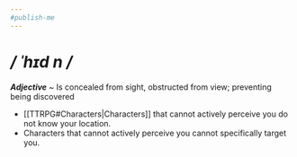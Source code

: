 ```yaml
---
#publish-me
---
```

# */ ˈhɪd n /*
***Adjective*** ~ Is concealed from sight, obstructed from view; preventing being discovered

- [[TTRPG#Characters|Characters]] that cannot actively perceive you do not know your location.
- Characters that cannot actively perceive you cannot specifically target you.